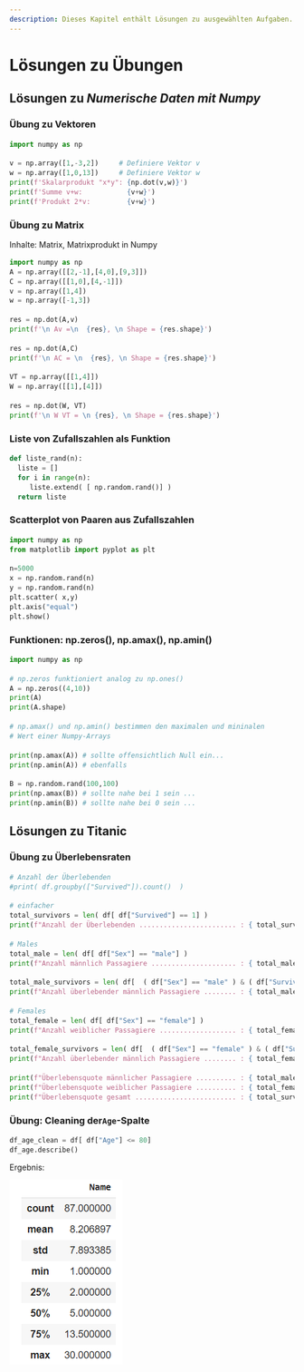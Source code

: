 ```yaml
---
description: Dieses Kapitel enthält Lösungen zu ausgewählten Aufgaben.
---
```


# Lösungen zu Übungen

## Lösungen zu _Numerische Daten mit Numpy_

### Übung zu Vektoren

```python
import numpy as np

v = np.array([1,-3,2])     # Definiere Vektor v
w = np.array([1,0,13])     # Definiere Vektor w
print(f'Skalarprodukt "x*y": {np.dot(v,w)}')
print(f'Summe v+w:           {v+w}')
print(f'Produkt 2*v:         {v+w}')
```

### Übung zu Matrix

Inhalte: Matrix, Matrixprodukt in Numpy

```python
import numpy as np
A = np.array([[2,-1],[4,0],[9,3]])
C = np.array([[1,0],[4,-1]])
v = np.array([1,4])
w = np.array([-1,3])

res = np.dot(A,v)
print(f'\n Av =\n  {res}, \n Shape = {res.shape}')

res = np.dot(A,C)
print(f'\n AC = \n  {res}, \n Shape = {res.shape}')

VT = np.array([[1,4]])
W = np.array([[1],[4]])

res = np.dot(W, VT)
print(f'\n W VT = \n {res}, \n Shape = {res.shape}')

```

### Liste von Zufallszahlen als Funktion

```python
def liste_rand(n):
  liste = []
  for i in range(n):
     liste.extend( [ np.random.rand()] )
  return liste

```

### Scatterplot von Paaren aus Zufallszahlen

```python
import numpy as np
from matplotlib import pyplot as plt

n=5000
x = np.random.rand(n)
y = np.random.rand(n)
plt.scatter( x,y)
plt.axis("equal")
plt.show()
```

### Funktionen: np.zeros(), np.amax(), np.amin()

```python
import numpy as np

# np.zeros funktioniert analog zu np.ones()
A = np.zeros((4,10))
print(A)
print(A.shape)

# np.amax() und np.amin() bestimmen den maximalen und mininalen
# Wert einer Numpy-Arrays

print(np.amax(A)) # sollte offensichtlich Null ein...
print(np.amin(A)) # ebenfalls

B = np.random.rand(100,100)
print(np.amax(B)) # sollte nahe bei 1 sein ...
print(np.amin(B)) # sollte nahe bei 0 sein ...
```

## Lösungen zu Titanic

### Übung zu Überlebensraten

```python
# Anzahl der Überlebenden
#print( df.groupby(["Survived"]).count()  )

# einfacher
total_survivors = len( df[ df["Survived"] == 1] )
print(f"Anzahl der Überlebenden ........................ : { total_survivors }")

# Males
total_male = len( df[ df["Sex"] == "male"] )
print(f"Anzahl männlich Passagiere ..................... : { total_male }")

total_male_survivors = len( df[  ( df["Sex"] == "male" ) & ( df["Survived"] == 1 ) ])
print(f"Anzahl überlebender männlich Passagiere ........ : { total_male_survivors }")

# Females
total_female = len( df[ df["Sex"] == "female"] )
print(f"Anzahl weiblicher Passagiere ................... : { total_female }")

total_female_survivors = len( df[  ( df["Sex"] == "female" ) & ( df["Survived"] == 1 ) ])
print(f"Anzahl überlebender männlich Passagiere ........ : { total_female_survivors }")

print(f"Überlebensquote männlicher Passagiere .......... : { total_male_survivors/ total_male}")
print(f"Überlebensquote weiblicher Passagiere .......... : { total_female_survivors/ total_female}")
print(f"Überlebensquote gesamt ......................... : { total_survivors / (total_female + total_male) }")
```

### Übung: Cleaning der`Age`-Spalte

```python
df_age_clean = df[ df["Age"] <= 80]
df_age.describe()
```

Ergebnis:

![](<../.gitbook/assets/image (25).png>)

